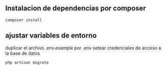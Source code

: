 ## Instalacion de dependencias por composer

```
composer install 
```
## ajustar variables de entorno

duplicar el archivo .env.example por .env setear credenciales de acceso a la base de datos

```
php artisan migrate
```
